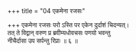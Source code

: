 +++
title = "04 एकमेना रजसः"

+++
एकमेना रजसः परो ऽस्ति पर एकेन दुर्दाशं चिदन्यत्।  
तत् ते विद्वान् वरुण प्र ब्रवीम्यधोवचसः पणयो भवन्तु  
नीचैर्दासा उप सर्पन्तु रिप्राः ॥ ६ ॥